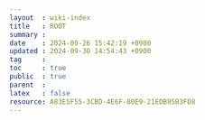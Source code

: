 ```yaml
---
layout  : wiki-index
title   : ROOT
summary :
date    : 2024-09-26 15:42:19 +0900
updated : 2024-09-30 14:54:43 +0900
tag     :
toc     : true
public  : true
parent  :
latex   : false
resource: A83E5F55-3CBD-4E6F-80E9-21EDB95B3FD8
---
```

